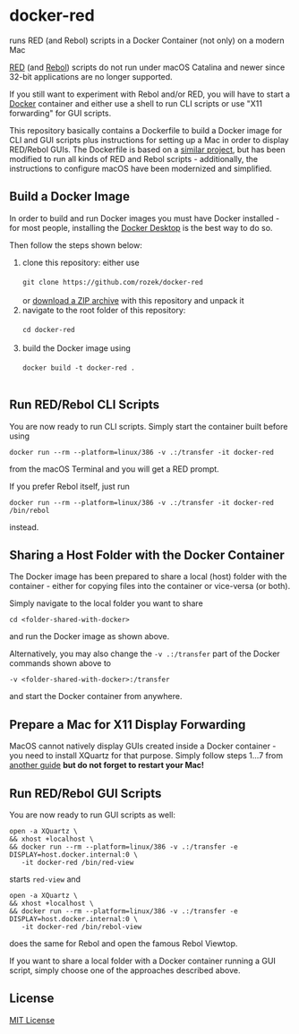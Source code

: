 # docker-red #

runs RED (and Rebol) scripts in a Docker Container (not only) on a modern Mac

[RED](https://www.red-lang.org/p/about.html) (and [Rebol](http://www.rebol.com/)) scripts do not run under macOS Catalina and newer since 32-bit applications are no longer supported.

If you still want to experiment with Rebol and/or RED, you will have to start a [Docker](https://www.docker.com/) container and either use a shell to run CLI scripts or use "X11 forwarding" for GUI scripts.

This repository basically contains a Dockerfile to build a Docker image for CLI and GUI scripts plus instructions for setting up a Mac in order to display RED/Rebol GUIs. The Dockerfile is based on a [similar project](https://codeberg.org/vazub/red-docker), but has been modified to run all kinds of RED and Rebol scripts - additionally, the instructions to configure macOS have been modernized and simplified.

## Build a Docker Image ##

In order to build and run Docker images you must have Docker installed - for most people, installing the [Docker Desktop](https://www.docker.com/products/docker-desktop/) is the best way to do so.

Then follow the steps shown below:

1. clone this repository: either use<br>&nbsp;<br>`git clone https://github.com/rozek/docker-red`<br>&nbsp;<br>or [download a ZIP archive](https://github.com/rozek/docker-red/archive/refs/heads/main.zip) with this repository and unpack it
2. navigate to the root folder of this repository:<br>&nbsp;<br>`cd docker-red`<br>&nbsp;<br>
3. build the Docker image using<br>&nbsp;<br>`docker build -t docker-red .`<br>&nbsp;<br>

## Run RED/Rebol CLI Scripts ##

You are now ready to run CLI scripts. Simply start the container built before using

```
docker run --rm --platform=linux/386 -v .:/transfer -it docker-red
```

from the macOS Terminal and you will get a RED prompt.

If you prefer Rebol itself, just run

```
docker run --rm --platform=linux/386 -v .:/transfer -it docker-red /bin/rebol
```

instead.

## Sharing a Host Folder with the Docker Container ##

The Docker image has been prepared to share a local (host) folder with the container - either for copying files into the container or vice-versa (or both).

Simply navigate to the local folder you want to share

```
cd <folder-shared-with-docker>
```

and run the Docker image as shown above.

Alternatively, you may also change the `-v .:/transfer` part of the Docker commands shown above to

```
-v <folder-shared-with-docker>:/transfer
```

and start the Docker container from anywhere.

## Prepare a Mac for X11 Display Forwarding ##

MacOS cannot natively display GUIs created inside a Docker container - you need to install XQuartz for that purpose. Simply follow steps 1...7 from [another guide](https://gist.github.com/sorny/969fe55d85c9b0035b0109a31cbcb088) **but do not forget to restart your Mac!**

## Run RED/Rebol GUI Scripts ##

You are now ready to run GUI scripts as well:

```
open -a XQuartz \
&& xhost +localhost \
&& docker run --rm --platform=linux/386 -v .:/transfer -e DISPLAY=host.docker.internal:0 \
   -it docker-red /bin/red-view
```

starts `red-view` and

```
open -a XQuartz \
&& xhost +localhost \
&& docker run --rm --platform=linux/386 -v .:/transfer -e DISPLAY=host.docker.internal:0 \
   -it docker-red /bin/rebol-view
```

does the same for Rebol and open the famous Rebol Viewtop.

If you want to share a local folder with a Docker container running a GUI script, simply choose one of the approaches described above.

## License ##

[MIT License](LICENSE.md)
